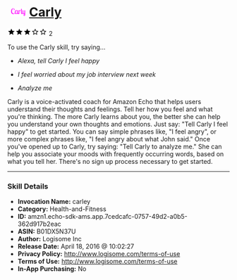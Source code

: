 # &nbsp;<img src="skill_icon" alt="Carly icon" width="36"> [Carly](http://alexa.amazon.com/#skills/amzn1.echo-sdk-ams.app.7cedcafc-0757-49d2-a0b5-362d917b2eac)
![3 stars](../../images/ic_star_black_18dp_1x.png)![3 stars](../../images/ic_star_black_18dp_1x.png)![3 stars](../../images/ic_star_black_18dp_1x.png)![3 stars](../../images/ic_star_border_black_18dp_1x.png)![3 stars](../../images/ic_star_border_black_18dp_1x.png) 2

To use the Carly skill, try saying...

* *Alexa, tell Carly I feel happy*

* *I feel worried about my job interview next week*

* *Analyze me*

Carly is a voice-activated coach for Amazon Echo that helps users understand their thoughts and feelings. Tell her how you feel and what you're thinking. The more Carly learns about you, the better she can help you understand your own thoughts and emotions. Just say: "Tell Carly I feel happy" to get started. You can say simple phrases like, "I feel angry", or more complex phrases like, "I feel angry about what John said." Once you've opened up to Carly, try saying: "Tell Carly to analyze me." She can help you associate your moods with frequently occurring words, based on what you tell her. There's no sign up process necessary to get started.

***

### Skill Details

* **Invocation Name:** carley
* **Category:** Health-and-Fitness
* **ID:** amzn1.echo-sdk-ams.app.7cedcafc-0757-49d2-a0b5-362d917b2eac
* **ASIN:** B01DX5N37U
* **Author:** Logisome Inc
* **Release Date:** April 18, 2016 @ 10:02:27
* **Privacy Policy:** http://www.logisome.com/terms-of-use
* **Terms of Use:** http://www.logisome.com/terms-of-use
* **In-App Purchasing:** No
